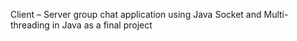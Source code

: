 Client – Server group chat application using Java Socket and Multi-threading in Java as a final project
